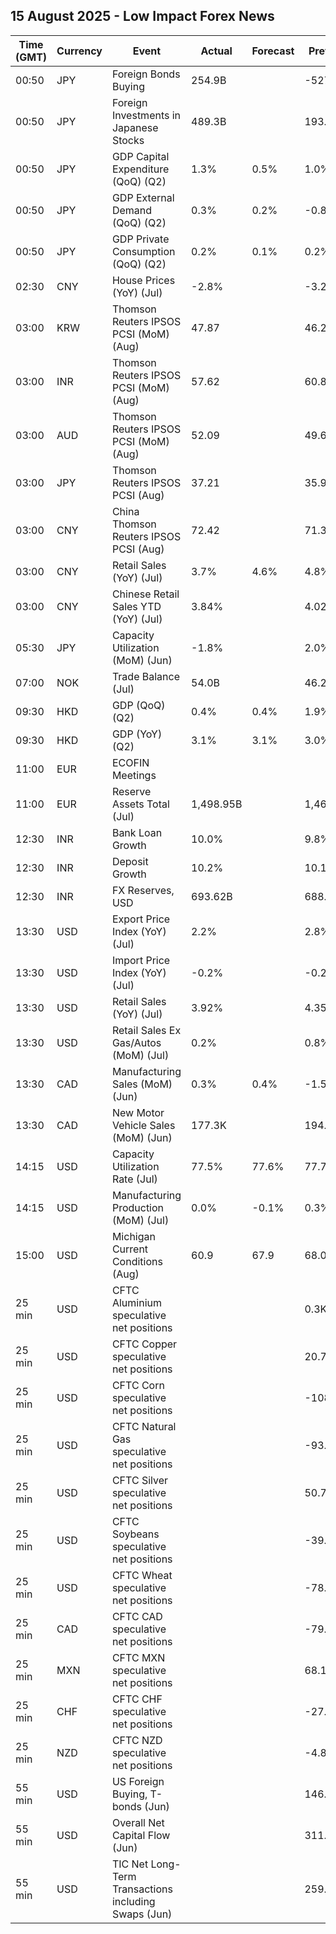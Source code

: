 ## 15 August 2025 - Low Impact Forex News

| Time (GMT) | Currency | Event | Actual | Forecast | Previous |
|------|----------|-------|--------|----------|----------|
| 00:50 | JPY | Foreign Bonds Buying | 254.9B |  | -527.0B |
| 00:50 | JPY | Foreign Investments in Japanese Stocks | 489.3B |  | 193.9B |
| 00:50 | JPY | GDP Capital Expenditure (QoQ) (Q2) | 1.3% | 0.5% | 1.0% |
| 00:50 | JPY | GDP External Demand (QoQ) (Q2) | 0.3% | 0.2% | -0.8% |
| 00:50 | JPY | GDP Private Consumption (QoQ) (Q2) | 0.2% | 0.1% | 0.2% |
| 02:30 | CNY | House Prices (YoY) (Jul) | -2.8% |  | -3.2% |
| 03:00 | KRW | Thomson Reuters IPSOS PCSI (MoM) (Aug) | 47.87 |  | 46.29 |
| 03:00 | INR | Thomson Reuters IPSOS PCSI (MoM) (Aug) | 57.62 |  | 60.89 |
| 03:00 | AUD | Thomson Reuters IPSOS PCSI (MoM) (Aug) | 52.09 |  | 49.67 |
| 03:00 | JPY | Thomson Reuters IPSOS PCSI (Aug) | 37.21 |  | 35.93 |
| 03:00 | CNY | China Thomson Reuters IPSOS PCSI (Aug) | 72.42 |  | 71.33 |
| 03:00 | CNY | Retail Sales (YoY) (Jul) | 3.7% | 4.6% | 4.8% |
| 03:00 | CNY | Chinese Retail Sales YTD (YoY) (Jul) | 3.84% |  | 4.02% |
| 05:30 | JPY | Capacity Utilization (MoM) (Jun) | -1.8% |  | 2.0% |
| 07:00 | NOK | Trade Balance (Jul) | 54.0B |  | 46.2B |
| 09:30 | HKD | GDP (QoQ) (Q2) | 0.4% | 0.4% | 1.9% |
| 09:30 | HKD | GDP (YoY) (Q2) | 3.1% | 3.1% | 3.0% |
| 11:00 | EUR | ECOFIN Meetings |  |  |  |
| 11:00 | EUR | Reserve Assets Total (Jul) | 1,498.95B |  | 1,462.08B |
| 12:30 | INR | Bank Loan Growth | 10.0% |  | 9.8% |
| 12:30 | INR | Deposit Growth | 10.2% |  | 10.1% |
| 12:30 | INR | FX Reserves, USD | 693.62B |  | 688.87B |
| 13:30 | USD | Export Price Index (YoY) (Jul) | 2.2% |  | 2.8% |
| 13:30 | USD | Import Price Index (YoY) (Jul) | -0.2% |  | -0.2% |
| 13:30 | USD | Retail Sales (YoY) (Jul) | 3.92% |  | 4.35% |
| 13:30 | USD | Retail Sales Ex Gas/Autos (MoM) (Jul) | 0.2% |  | 0.8% |
| 13:30 | CAD | Manufacturing Sales (MoM) (Jun) | 0.3% | 0.4% | -1.5% |
| 13:30 | CAD | New Motor Vehicle Sales (MoM) (Jun) | 177.3K |  | 194.5K |
| 14:15 | USD | Capacity Utilization Rate (Jul) | 77.5% | 77.6% | 77.7% |
| 14:15 | USD | Manufacturing Production (MoM) (Jul) | 0.0% | -0.1% | 0.3% |
| 15:00 | USD | Michigan Current Conditions (Aug) | 60.9 | 67.9 | 68.0 |
| 25 min | USD | CFTC Aluminium speculative net positions |  |  | 0.3K |
| 25 min | USD | CFTC Copper speculative net positions |  |  | 20.7K |
| 25 min | USD | CFTC Corn speculative net positions |  |  | -108.0K |
| 25 min | USD | CFTC Natural Gas speculative net positions |  |  | -93.8K |
| 25 min | USD | CFTC Silver speculative net positions |  |  | 50.7K |
| 25 min | USD | CFTC Soybeans speculative net positions |  |  | -39.2K |
| 25 min | USD | CFTC Wheat speculative net positions |  |  | -78.6K |
| 25 min | CAD | CFTC CAD speculative net positions |  |  | -79.4K |
| 25 min | MXN | CFTC MXN speculative net positions |  |  | 68.1K |
| 25 min | CHF | CFTC CHF speculative net positions |  |  | -27.4K |
| 25 min | NZD | CFTC NZD speculative net positions |  |  | -4.8K |
| 55 min | USD | US Foreign Buying, T-bonds (Jun) |  |  | 146.30B |
| 55 min | USD | Overall Net Capital Flow (Jun) |  |  | 311.10B |
| 55 min | USD | TIC Net Long-Term Transactions including Swaps (Jun) |  |  | 259.40B |

